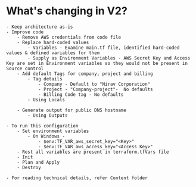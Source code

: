 # What's changing in V2?
    - Keep architecture as-is
    - Improve code
        - Remove AWS credentials from code file
        - Replace hard-coded values
            - Variables - Examine main.tf file, identified hard-coded values & defined variables for them
            - Supply as Environment Variables - AWS Secret Key and Access Key are set in Environment variables so they would not be present in Source control
        - Add default Tags for company, project and billing
            - Tag details
                - Company - Default to "Nirav Corporation"
                - Project - "Company-project"-  No defaults
                - Billing Code tag - No defaults
            - Using Locals

        - Generate output for public DNS hostname
            - Using Outputs

    - To run this configuration
        - Set environment variables 
            - On Windows -  
                - $env:TF_VAR_aws_secret_key="<Key>"
                - $env:TF_VAR_aws_access_key="<Access Key>"
        - Rest all variables are present in terraform.tfVars file
        - Init
        - Plan and Apply
        - Destroy

    - For reading technical details, refer Content folder
